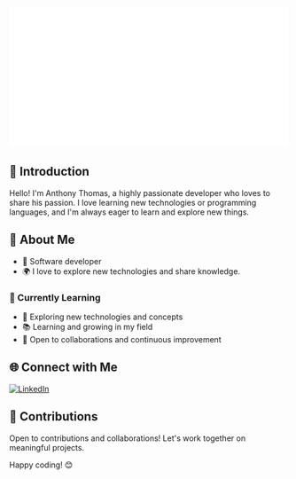 ![](./welcome.svg)
## 👋 Introduction
Hello! I'm Anthony Thomas, a highly passionate developer who loves to share his passion. I love learning new technologies or programming languages, and I'm always eager to learn and explore new things.

## 🚀 About Me
- 💼 Software developer
- 🌍 I love to explore new technologies and share knowledge.

### 🌱 Currently Learning
- 🚀 Exploring new technologies and concepts
- 📚 Learning and growing in my field
- 🤝 Open to collaborations and continuous improvement

## 🌐 Connect with Me
[![LinkedIn](https://img.shields.io/badge/LinkedIn-anthonyythomas-blue)](https://ch.linkedin.com/in/anthonyythomas)

## 🤝 Contributions
Open to contributions and collaborations! Let's work together on meaningful projects.

Happy coding! 😊